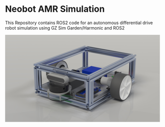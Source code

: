 # Neobot AMR Simulation
This Repository contains ROS2 code for an autonomous differential drive robot simulation using GZ Sim Garden/Harmonic and ROS2

![Neobot Solidworks Render](https://github.com/akarsh2906/neobot/blob/main/Neobot.jpg)
